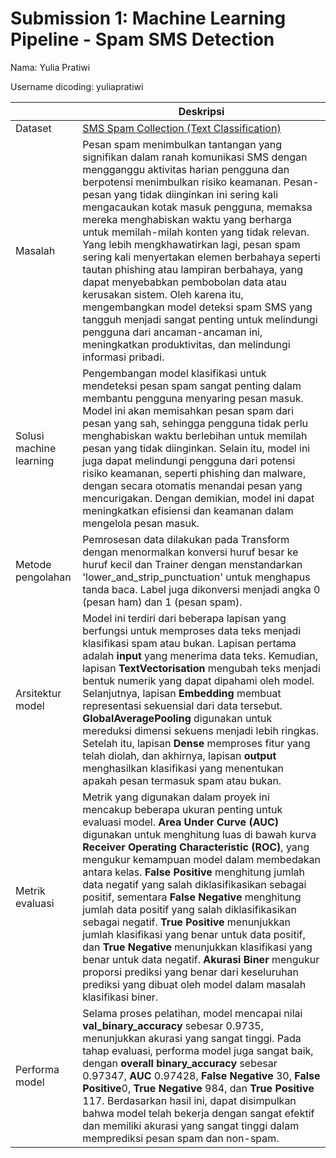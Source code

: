 # Submission 1: Machine Learning Pipeline - Spam SMS Detection
Nama: Yulia Pratiwi

Username dicoding: yuliapratiwi

| | Deskripsi |
| ----------- | ----------- |
| Dataset | [SMS Spam Collection (Text Classification)](https://www.kaggle.com/datasets/thedevastator/sms-spam-collection-a-more-diverse-dataset) |
| Masalah | Pesan spam menimbulkan tantangan yang signifikan dalam ranah komunikasi SMS dengan mengganggu aktivitas harian pengguna dan berpotensi menimbulkan risiko keamanan. Pesan-pesan yang tidak diinginkan ini sering kali mengacaukan kotak masuk pengguna, memaksa mereka menghabiskan waktu yang berharga untuk memilah-milah konten yang tidak relevan. Yang lebih mengkhawatirkan lagi, pesan spam sering kali menyertakan elemen berbahaya seperti tautan phishing atau lampiran berbahaya, yang dapat menyebabkan pembobolan data atau kerusakan sistem. Oleh karena itu, mengembangkan model deteksi spam SMS yang tangguh menjadi sangat penting untuk melindungi pengguna dari ancaman-ancaman ini, meningkatkan produktivitas, dan melindungi informasi pribadi.|
| Solusi machine learning | Pengembangan model klasifikasi untuk mendeteksi pesan spam sangat penting dalam membantu pengguna menyaring pesan masuk. Model ini akan memisahkan pesan spam dari pesan yang sah, sehingga pengguna tidak perlu menghabiskan waktu berlebihan untuk memilah pesan yang tidak diinginkan. Selain itu, model ini juga dapat melindungi pengguna dari potensi risiko keamanan, seperti phishing dan malware, dengan secara otomatis menandai pesan yang mencurigakan. Dengan demikian, model ini dapat meningkatkan efisiensi dan keamanan dalam mengelola pesan masuk. |
| Metode pengolahan | Pemrosesan data dilakukan pada Transform dengan menormalkan konversi huruf besar ke huruf kecil dan Trainer dengan menstandarkan 'lower_and_strip_punctuation' untuk menghapus tanda baca. Label juga dikonversi menjadi angka 0 (pesan ham) dan 1 (pesan spam). |
| Arsitektur model | Model ini terdiri dari beberapa lapisan yang berfungsi untuk memproses data teks menjadi klasifikasi spam atau bukan. Lapisan pertama adalah **input** yang menerima data teks. Kemudian, lapisan **TextVectorisation** mengubah teks menjadi bentuk numerik yang dapat dipahami oleh model. Selanjutnya, lapisan **Embedding** membuat representasi sekuensial dari data tersebut. **GlobalAveragePooling** digunakan untuk mereduksi dimensi sekuens menjadi lebih ringkas. Setelah itu, lapisan **Dense** memproses fitur yang telah diolah, dan akhirnya, lapisan **output** menghasilkan klasifikasi yang menentukan apakah pesan termasuk spam atau bukan. |
| Metrik evaluasi | Metrik yang digunakan dalam proyek ini mencakup beberapa ukuran penting untuk evaluasi model. **Area Under Curve (AUC)** digunakan untuk menghitung luas di bawah kurva **Receiver Operating Characteristic (ROC)**, yang mengukur kemampuan model dalam membedakan antara kelas. **False Positive** menghitung jumlah data negatif yang salah diklasifikasikan sebagai positif, sementara **False Negative** menghitung jumlah data positif yang salah diklasifikasikan sebagai negatif. **True Positive** menunjukkan jumlah klasifikasi yang benar untuk data positif, dan **True Negative** menunjukkan klasifikasi yang benar untuk data negatif. **Akurasi Biner** mengukur proporsi prediksi yang benar dari keseluruhan prediksi yang dibuat oleh model dalam masalah klasifikasi biner. |
| Performa model | Selama proses pelatihan, model mencapai nilai **val_binary_accuracy** sebesar 0.9735, menunjukkan akurasi yang sangat tinggi. Pada tahap evaluasi, performa model juga sangat baik, dengan **overall binary_accuracy** sebesar 0.97347, **AUC** 0.97428, **False Negative** 30, **False Positive**0, **True Negative** 984, dan **True Positive** 117. Berdasarkan hasil ini, dapat disimpulkan bahwa model telah bekerja dengan sangat efektif dan memiliki akurasi yang sangat tinggi dalam memprediksi pesan spam dan non-spam. |
